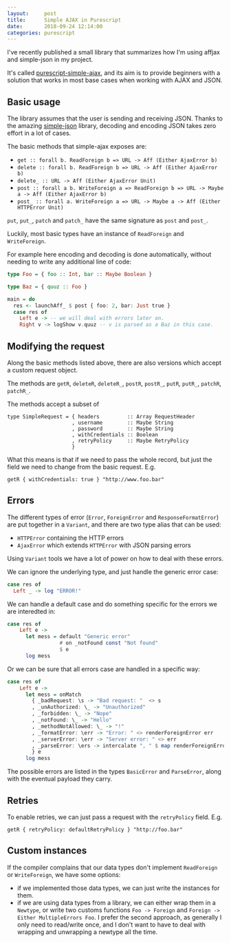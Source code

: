 ```yaml
---
layout:     post
title:      Simple AJAX in Purescript
date:       2018-09-24 12:14:00
categories: purescript
---
```


I've recently published a small library that summarizes how I'm using affjax and simple-json in my project.

It's called [purescript-simple-ajax](https://pursuit.purescript.org/packages/purescript-simple-ajax), and its aim
is to provide beginners with a solution that works in most base cases when working with AJAX and JSON.

## Basic usage

The library assumes that the user is sending and receiving JSON. 
Thanks to the amazing [simple-json](https://pursuit.purescript.org/packages/purescript-simple-json/4.2.0)
library, decoding and encoding JSON takes zero effort in a lot of cases.

The basic methods that simple-ajax exposes are:

- `get :: forall b. ReadForeign b => URL -> Aff (Either AjaxError b)`
- `delete :: forall b. ReadForeign b => URL -> Aff (Either AjaxError b)` 
- `delete_ :: URL -> Aff (Either AjaxError Unit)` 
- `post :: forall a b. WriteForeign a => ReadForeign b => URL -> Maybe a -> Aff
  (Either AjaxError b)`
- `post_ :: forall a. WriteForeign a => URL -> Maybe a -> Aff (Either HTTPError Unit)`

`put`, `put_`, `patch` and `patch_` have the same signature as `post` and `post_`.

Luckily, most basic types have an instance of `ReadForeign` and `WriteForeign`.

For example here encoding and decoding is done automatically, without needing to
write any additional line of code:

```haskell
type Foo = { foo :: Int, bar :: Maybe Boolean }

type Baz = { quuz :: Foo }

main = do
  res <- launchAff_ $ post { foo: 2, bar: Just true }
  case res of
    Left e -> -- we will deal with errors later on.
    Right v -> logShow v.quuz -- v is parsed as a Baz in this case.
```

## Modifying the request

Along the basic methods listed above, there are also versions which accept a
custom request object.

The methods are `getR`, `deleteR`, `deleteR_`, `postR`, `postR_`, `putR`,
`putR_`, `patchR`, `patchR_`.

The methods accept a subset of 
```
type SimpleRequest = { headers         :: Array RequestHeader
                     , username        :: Maybe String
                     , password        :: Maybe String
                     , withCredentials :: Boolean
                     , retryPolicy     :: Maybe RetryPolicy
                     }
```

What this means is that if we need to pass the whole record, but just the field
we need to change from the basic request. E.g.

`getR { withCredentials: true } "http://www.foo.bar"`

## Errors

The different types of error (`Error`, `ForeignError` and `ResponseFormatError`)
are put together in a `Variant`, and there are two type alias that can be used:

- `HTTPError` containing the HTTP errors
- `AjaxError` which extends `HTTPError` with JSON parsing errors

Using `Variant` tools we have a lot of power on how to deal with these errors.

We can ignore the underlying type, and just handle the generic error case:

```haskell
case res of
  Left _ -> log "ERROR!"
```

We can handle a default case and do something specific for the errors we are
interedted in:

```haskell
case res of
    Left e -> 
      let mess = default "Generic error"
                 # on _notFound const "Not found"
                 $ e
      log mess
```

Or we can be sure that all errors case are handled in a specific way:

```haskell
case res of
    Left e ->
      let mess = onMatch
        { _badRequest: \s -> "Bad request: "  <> s
        , _unAuthorized: \_ -> "Unauthorized"
        , _forbidden: \_ -> "Nope"
        , _notFound: \_ -> "Hello"
        , _methodNotAllowed: \_ -> "!"
        , _formatError: \err -> "Error: " <> renderForeignError err
        , _serverError: \err -> "Server error: " <> err
        , _parseError: \ers -> intercalate ", " $ map renderForeignError ers
        } e
      log mess
```

The possible errors are listed in the types `BasicError` and `ParseError`, along
with the eventual payload they carry.

## Retries

To enable retries, we can just pass a request with the `retryPolicy` field. E.g.

`getR { retryPolicy: defaultRetryPolicy } "http://foo.bar"`

## Custom instances

If the compiler complains that our data types don't implement `ReadForeign` or
`WriteForeign`, we have some options:

- if we implemented those data types, we can just write the instances for them.
- if we are using data types from a library, we can either wrap them in a
  `Newtype`, or write two customs functions `Foo -> Foreign` and `Foreign ->
  Either MultipleErrors Foo`.
  I prefer the second approach, as generally I only need to read/write once, and
  I don't want to have to deal with wrapping and unwrapping a newtype all the time.
   
